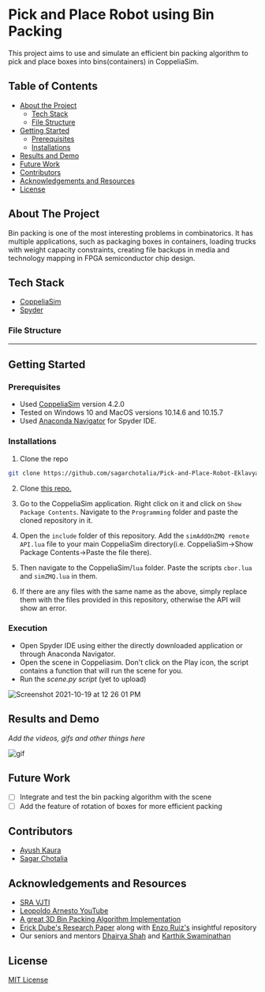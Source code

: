 

# Pick and Place Robot using Bin Packing
This project aims to use and simulate an efficient bin packing algorithm to pick and place boxes into bins(containers) in CoppeliaSim.

<!-- TABLE OF CONTENTS -->
## Table of Contents

* [About the Project](#about-the-project)
  * [Tech Stack](#tech-stack)
  * [File Structure](#file-structure)
* [Getting Started](#getting-started)
  * [Prerequisites](#prerequisites)
  * [Installations](#installations)
* [Results and Demo](#results-and-demo)
* [Future Work](#future-work)
* [Contributors](#contributors)
* [Acknowledgements and Resources](#acknowledgements-and-resources)
* [License](#license)


<!-- ABOUT THE PROJECT -->
## About The Project
Bin packing is one of the most interesting problems in combinatorics. It has multiple applications, such as packaging boxes in containers, loading trucks with weight capacity constraints, creating file backups in media and technology mapping in FPGA semiconductor chip design.

## Tech Stack
- [CoppeliaSim](https://www.coppeliarobotics.com/downloads)
- [Spyder](https://www.spyder-ide.org/)

### File Structure

--------------------

<!-- GETTING STARTED -->
## Getting Started

### Prerequisites

* Used [CoppeliaSim](https://www.coppeliarobotics.com/downloads) version 4.2.0
* Tested on Windows 10 and MacOS versions 10.14.6 and 10.15.7
* Used [Anaconda Navigator](https://www.anaconda.com/products/individual) for Spyder IDE.

### Installations

1. Clone the repo
```sh
git clone https://github.com/sagarchotalia/Pick-and-Place-Robot-Eklavya.git
```
2. Clone [this repo.](https://github.com/CoppeliaRobotics/zmqRemoteApi)

4. Go to the CoppeliaSim application. Right click on it and click on `Show Package Contents`. Navigate to the `Programming` folder and paste the cloned repository in it.

5. Open the `include` folder of this repository. Add the `simAddOnZMQ remote API.lua` file to your main CoppeliaSim directory(i.e. CoppeliaSim->Show Package Contents->Paste the file there).

6. Then navigate to the CoppeliaSim/`lua` folder. Paste the scripts `cbor.lua` and `simZMQ.lua` in them.

7. If there are any files with the same name as the above, simply replace them with the files provided in this repository, otherwise the API will show an error.


### Execution
* Open Spyder IDE using either the directly downloaded application or through Anaconda Navigator.
* Open the scene in Coppeliasim. Don't click on the Play icon, the script contains a function that will run the scene for you.
* Run the *scene.py script* (yet to upload)

![Screenshot 2021-10-19 at 12 26 01 PM](https://user-images.githubusercontent.com/72294682/137859058-2378f94c-d46c-4b11-b86c-37fe697f598c.png)


<!-- RESULTS AND DEMO -->
## Results and Demo
*Add the videos, gifs and other things here*

![gif](https://user-images.githubusercontent.com/72294682/137859720-8dc0fd73-55f4-48ea-990b-08e399e0937e.gif)

<!-- FUTURE WORK -->
## Future Work
- [ ] Integrate and test the bin packing algorithm with the scene
- [ ] Add the feature of rotation of boxes for more efficient packing

<!-- CONTRIBUTORS -->
## Contributors
* [Ayush Kaura](https://github.com/Ayush-Kaura)
* [Sagar Chotalia](https://github.com/sagarchotalia)


<!-- ACKNOWLEDGEMENTS AND REFERENCES -->
## Acknowledgements and Resources

* [SRA VJTI](https://github.com/SRA-VJTI/Delta2021)
* [Leopoldo Arnesto YouTube](https://www.youtube.com/watch?v=PwGY8PxQOXY&list=PLjzuoBhdtaXOoqkJUqhYQletLLnJP8vjZ)
* [A great 3D Bin Packing Algorithm Implementation](https://github.com/dragostudorache/3D-Bin-Packing-Text-Based-Python-Script)
* [Erick Dube's Research Paper](https://github.com/enzoruiz/3dbinpacking/blob/master/erick_dube_507-034.pdf) along with [Enzo Ruiz's](https://github.com/enzoruiz/3dbinpacking) insightful repository
* Our seniors and mentors [Dhairya Shah](https://github.com/dhairyashah1) and [Karthik Swaminathan](https://github.com/kart1802)

<!-- -->
## License
[MIT License](https://opensource.org/licenses/MIT)

